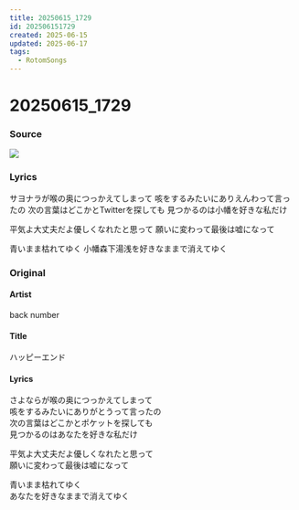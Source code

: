 ```yaml
---
title: 20250615_1729
id: 202506151729
created: 2025-06-15
updated: 2025-06-17
tags:
  - RotomSongs
---
```

# 20250615_1729

### Source

![](https://x.com/Starlystrongest/status/1934166361242235355)

### Lyrics

サヨナラが喉の奥につっかえてしまって
咳をするみたいにありえんわって言ったの
次の言葉はどこかとTwitterを探しても
見つかるのは小幡を好きな私だけ

平気よ大丈夫だよ優しくなれたと思って
願いに変わって最後は嘘になって

青いまま枯れてゆく
小幡森下湯浅を好きなままで消えてゆく

### Original

#### Artist

back number

#### Title

ハッピーエンド

#### Lyrics
  
さよならが喉の奥につっかえてしまって  
咳をするみたいにありがとうって言ったの  
次の言葉はどこかとポケットを探しても  
見つかるのはあなたを好きな私だけ  
  
平気よ大丈夫だよ優しくなれたと思って  
願いに変わって最後は嘘になって  
  
青いまま枯れてゆく  
あなたを好きなままで消えてゆく  